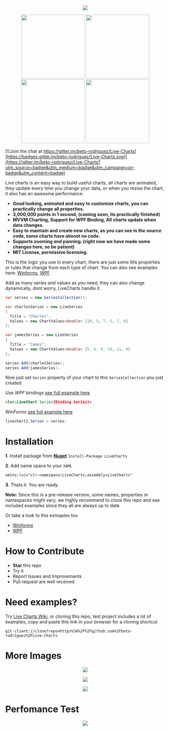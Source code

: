 
<p align="center">
  <img src="https://dl.dropboxusercontent.com/u/40165535/LiveCharts/live.png" />
</p>

<p align="center">
  <img src="https://dl.dropboxusercontent.com/u/40165535/LiveCharts/LineChart.gif" width="200" />
  <img src="https://dl.dropboxusercontent.com/u/40165535/LiveCharts/BarChart.gif" width="200"/>
  <img src="https://dl.dropboxusercontent.com/u/40165535/LiveCharts/StackedBarChart.gif" width="200"/>
  <img src="https://dl.dropboxusercontent.com/u/40165535/LiveCharts/PieChart.gif" width="200"/>
</p>

[![Join the chat at https://gitter.im/beto-rodriguez/Live-Charts](https://badges.gitter.im/beto-rodriguez/Live-Charts.svg)](https://gitter.im/beto-rodriguez/Live-Charts?utm_source=badge&utm_medium=badge&utm_campaign=pr-badge&utm_content=badge)

Live charts is an easy way to build useful charts, all charts are animated, they update every time you change your data, or when you rezise the chart, it also has an awesome performance. 

 - **Good looking, animated and easy to customize charts, you can practically change all properties.**
 - **3,000,000 points in 1 second, (coming soon, its practically finished)**
 - **MVVM Charting, Support for WPF Binding, All charts update when data changes.**
 - **Easy to maintain and create new charts, as you can see in the source code, some charts have almost no code.**
 - **Supports zooming and panning. (right now we have made some changes here, so be patient)**
 - **MIT License, permissive licensing.**
 
This is the logic you use in every chart, there are just some litle properties or rules that change from each type of chart. You can also see examples here: [Winforms](https://github.com/beto-rodriguez/Live-Charts/tree/master/WinForms), [WPF](https://github.com/beto-rodriguez/Live-Charts/tree/master/ChartsTest)

Add as many series and values as you need, they can also change dynamically, dont worry, LiveCharts handle it.

```c#
var series = new SeriesCollection();

var charlesSeries = new LineSeries
{
  Title = "Charles",
  Values = new ChartValues<double> {10, 5, 7, 5, 7, 8}
};

var jamesSeries = new LineSeries
{
  Title = "James",
  Values = new ChartValues<double> {5, 6, 9, 10, 11, 9}
};

series.Add(charlesSeries);
series.Add(jamesSeries);
```
Now just set `Series` property of your chart to this `SeriesCollection` you just created

Use *WPF* bindings [see full example here](https://github.com/beto-rodriguez/Live-Charts/tree/master/ChartsTest/Line%20Examples/Basic)
```xml
<lvc:LineChart Series{Binding Series}>
```

*WinForms* [see full example here](https://github.com/beto-rodriguez/Live-Charts/tree/master/WinForms/LineExamples/Basic)
```c#
linechart1.Series = series;
```

# Installation

**1**. Install package from [**Nuget**](https://www.nuget.org/packages/LiveCharts) `Install-Package LiveCharts`

**2**. Add name space to your `XAML` 
```xml
xmlns:lvc="clr-namespace:LiveCharts;assembly=LiveCharts"
```
**3**. Thats it. You are ready.

**Note:** Since this is a pre-release version, some names, properties or namespaces might vary, we highly recommend to clone this repo and see included examples since they all are always up to date.

Or take a look to this exmaples too

 * [Winforms](https://github.com/beto-rodriguez/Live-Charts/tree/master/WinForms)
 * [WPF](https://github.com/beto-rodriguez/Live-Charts/tree/master/ChartsTest)

# How to Contribute

* **Star** this repo
* Try it
* Report Issues and Improvements
* Pull request are well received

# Need examples?

Try [Live Charts Wiki](https://github.com/beto-rodriguez/Live-Charts/wiki), or cloning this repo, test project includes a lot of examples, copy and paste this link in your browser for a cloning shortcut
```
git-client://clone?repo=https%3A%2F%2Fgithub.com%2Fbeto-rodriguez%2FLive-Charts
```

# More Images

<p align="center">
<img src="https://dl.dropboxusercontent.com/u/40165535/LiveCharts/Tooltip.gif" />
</p>
<p align="center">
<img src="https://dl.dropboxusercontent.com/u/40165535/LiveCharts/multiseries.png" />
</p>
<p align="center">
<img src="https://dl.dropboxusercontent.com/u/40165535/LiveCharts/UiElements.png" />
</p>

# Perfomance Test

<p align="center">
<img src="https://dl.dropboxusercontent.com/u/40165535/livecharts%20perfomance.png" />
</p>
